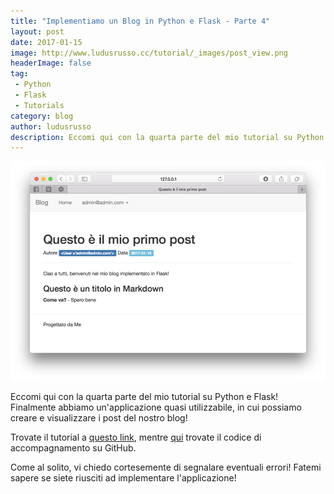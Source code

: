 ```yaml
---
title: "Implementiamo un Blog in Python e Flask - Parte 4"
layout: post
date: 2017-01-15
image: http://www.ludusrusso.cc/tutorial/_images/post_view.png
headerImage: false
tag:
 - Python
 - Flask
 - Tutorials
category: blog
author: ludusrusso
description: Eccomi qui con la quarta parte del mio tutorial su Python e Flask! Finalmente abbiamo un'applicazione quasi utilizzabile, in cui possiamo creare e visualizzare i post del nostro blog!
---
```


![Creiamo un Blog in Python e Flask - Parte 4](/assets/imgs/2017-01-15-implementiamo-un-blog-in-python-e-flask-parte-4.markdown/post_view.png)

Eccomi qui con la quarta parte del mio tutorial su Python e Flask! Finalmente abbiamo un'applicazione quasi utilizzabile, in cui possiamo creare e visualizzare i post del nostro blog!

Trovate il tutorial a [questo link](http://www.ludusrusso.cc/tutorial/python/ludoblog/posts.html), mentre [qui](https://github.com/ludusrusso/ludoblog/tree/p4) trovate il codice di accompagnamento su GitHub.

Come al solito, vi chiedo cortesemente di segnalare eventuali errori! Fatemi sapere se siete riusciti ad implementare
 l'applicazione!